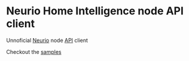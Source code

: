 # Neurio Home Intelligence node API client

Unnoficial [Neurio](http://neur.io) node [API](https://api.neur.io/docs/) client

Checkout the [samples](/samples)